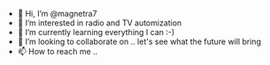 - 👋 Hi, I’m @magnetra7
- 👀 I’m interested in radio and TV automization
- 🌱 I’m currently learning everything I can :-)
- 💞️ I’m looking to collaborate on .. let's see what the future will bring
- 📫 How to reach me ..

<!---
magnetra7/magnetra7 is a ✨ special ✨ repository because its `README.md` (this file) appears on your GitHub profile.
You can click the Preview link to take a look at your changes.
--->
